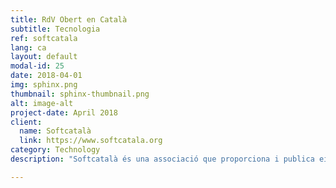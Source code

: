 ```yaml
---
title: RdV Obert en Català
subtitle: Tecnologia
ref: softcatala
lang: ca
layout: default
modal-id: 25
date: 2018-04-01
img: sphinx.png
thumbnail: sphinx-thumbnail.png
alt: image-alt
project-date: April 2018
client:
  name: Softcatalà
  link: https://www.softcatala.org 
category: Technology
description: "Softcatalà és una associació que proporciona i publica eines informàtiques obertes per a catalanoparlants. Volia disposar d'un sistema de reconeixement de la parla (RAP) de codi obert destinat a professionals del desenvolupament, <i>makers</i> i a possibles entitats proveïdores tecnològiques que volguessin integrar el català als seus serveis. Per crear una versió inicial de RAP en català, vam crear un corpus d’enregistraments amb les transcripcions, aprofitant els vídeos subtitulats disponibles de la televisió catalana. Després, amb la tecnologia CMUSphinx, vam entrenar els models de RAP. Vam finalitzar aquesta fase de desenvolupament amb la publicació dels models de RAP i <i>scripts</i> necessaris per compilar en <a href='https://github.com/collectivat/cmusphinx-models'>github</a> per a l’ús de la comunitat."

---
```

